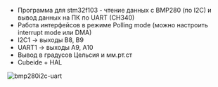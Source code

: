  - Программа для stm32f103 - чтение данных с BMP280 (по I2C) и вывод данных на ПК по UART (CH340)
 - Работа интерфейсов в режиме Polling mode (можно настроить interrupt mode или DMA)
 - I2C1 -> выходы B8, B9
 - UART1 -> выходы A9, A10
 - Вывод в градусов Цельсия и мм.рт.ст
 - Cubeide + HAL

![bmp280i2c-uart](https://github.com/user-attachments/assets/bcc3621b-a363-4fbd-89bd-45382ec10df6)

